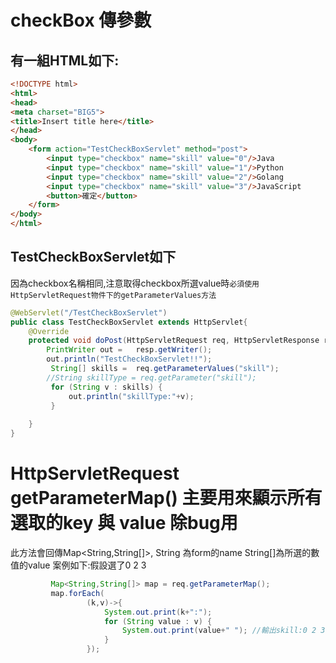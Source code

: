 # checkBox 傳參數
## 有一組HTML如下:
```html
<!DOCTYPE html>
<html>
<head>
<meta charset="BIG5">
<title>Insert title here</title>
</head>
<body>
	<form action="TestCheckBoxServlet" method="post">
		<input type="checkbox" name="skill" value="0"/>Java
		<input type="checkbox" name="skill" value="1"/>Python
		<input type="checkbox" name="skill" value="2"/>Golang
		<input type="checkbox" name="skill" value="3"/>JavaScript
		<button>確定</button>
	</form>
</body>
</html>
```

## TestCheckBoxServlet如下
因為checkbox名稱相同,注意取得checkbox所選value時`必須使用HttpServletRequest物件下的getParameterValues方法`
```java
@WebServlet("/TestCheckBoxServlet")
public class TestCheckBoxServlet extends HttpServlet{
	@Override
	protected void doPost(HttpServletRequest req, HttpServletResponse resp) throws ServletException, IOException {
		PrintWriter out =   resp.getWriter();
		out.println("TestCheckBoxServlet!!");
		 String[] skills =  req.getParameterValues("skill");
		//String skillType = req.getParameter("skill");
		 for (String v : skills) {
			 out.println("skillType:"+v);
		 }
		
	}
}

```
# HttpServletRequest getParameterMap()  主要用來顯示所有選取的key 與 value 除bug用
此方法會回傳Map<String,String[]>, String 為form的name String[]為所選的數值的value
案例如下:假設選了0 2 3 
```java
		 Map<String,String[]> map = req.getParameterMap();		 
		 map.forEach(
				 (k,v)->{
					 System.out.print(k+":");
					 for (String value : v) {
						 System.out.print(value+" "); //輸出skill:0 2 3 
					 }
				 });
```
